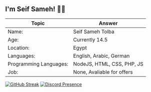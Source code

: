 ## I'm Seif Sameh! 👨‍💻


 Topic | Answer
------------ | -------------
Name: | Seif Sameh Tolba
Age: | Currently 14.5
Location: | Egypt
Languages: | English, Arabic, German
Programming Languages: | NodeJS, HTML, CSS, PHP, JS
Job: | None, Avaliable for offers


[![GitHub Streak](http://github-readme-streak-stats.herokuapp.com?user=tolba-00&theme=gruvbox_duo&hide_border=true)](https://git.io/streak-stats)
[![Discord Presence](https://lanyard-profile-readme.vercel.app/api/868242134996754504)](https://discord.com/users/868242134996754504)

